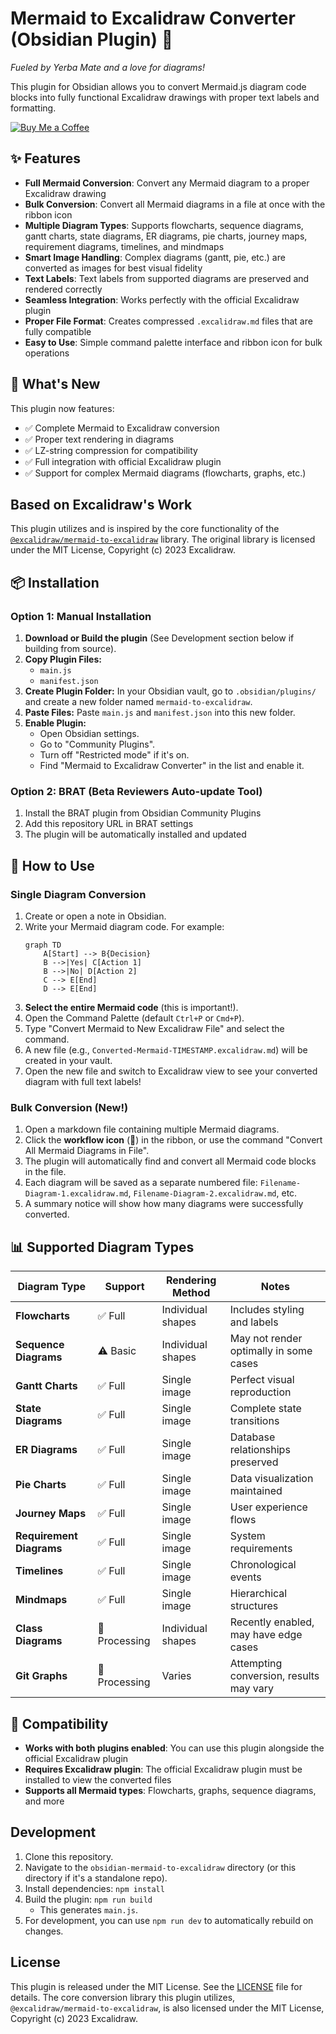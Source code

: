 # Mermaid to Excalidraw Converter (Obsidian Plugin) 🧉

_Fueled by Yerba Mate and a love for diagrams!_

This plugin for Obsidian allows you to convert Mermaid.js diagram code blocks into fully functional Excalidraw drawings with proper text labels and formatting.

[![Buy Me a Coffee](https://img.shields.io/badge/Buy%20Me%20a%20Coffee-ffdd00?style=for-the-badge&logo=buy-me-a-coffee&logoColor=black)](https://buymeacoffee.com/yahyazekry)

## ✨ Features

- **Full Mermaid Conversion**: Convert any Mermaid diagram to a proper Excalidraw drawing
- **Bulk Conversion**: Convert all Mermaid diagrams in a file at once with the ribbon icon
- **Multiple Diagram Types**: Supports flowcharts, sequence diagrams, gantt charts, state diagrams, ER diagrams, pie charts, journey maps, requirement diagrams, timelines, and mindmaps
- **Smart Image Handling**: Complex diagrams (gantt, pie, etc.) are converted as images for best visual fidelity
- **Text Labels**: Text labels from supported diagrams are preserved and rendered correctly
- **Seamless Integration**: Works perfectly with the official Excalidraw plugin
- **Proper File Format**: Creates compressed `.excalidraw.md` files that are fully compatible
- **Easy to Use**: Simple command palette interface and ribbon icon for bulk operations

## 🚀 What's New

This plugin now features:

- ✅ Complete Mermaid to Excalidraw conversion
- ✅ Proper text rendering in diagrams
- ✅ LZ-string compression for compatibility
- ✅ Full integration with official Excalidraw plugin
- ✅ Support for complex Mermaid diagrams (flowcharts, graphs, etc.)

## Based on Excalidraw's Work

This plugin utilizes and is inspired by the core functionality of the [`@excalidraw/mermaid-to-excalidraw`](https://github.com/excalidraw/mermaid-to-excalidraw) library.
The original library is licensed under the MIT License, Copyright (c) 2023 Excalidraw.

## 📦 Installation

### Option 1: Manual Installation

1.  **Download or Build the plugin** (See Development section below if building from source).
2.  **Copy Plugin Files:**
    - `main.js`
    - `manifest.json`
3.  **Create Plugin Folder:** In your Obsidian vault, go to `.obsidian/plugins/` and create a new folder named `mermaid-to-excalidraw`.
4.  **Paste Files:** Paste `main.js` and `manifest.json` into this new folder.
5.  **Enable Plugin:**
    - Open Obsidian settings.
    - Go to "Community Plugins".
    - Turn off "Restricted mode" if it's on.
    - Find "Mermaid to Excalidraw Converter" in the list and enable it.

### Option 2: BRAT (Beta Reviewers Auto-update Tool)

1. Install the BRAT plugin from Obsidian Community Plugins
2. Add this repository URL in BRAT settings
3. The plugin will be automatically installed and updated

## 🎯 How to Use

### Single Diagram Conversion

1.  Create or open a note in Obsidian.
2.  Write your Mermaid diagram code. For example:
    ```
    graph TD
        A[Start] --> B{Decision}
        B -->|Yes| C[Action 1]
        B -->|No| D[Action 2]
        C --> E[End]
        D --> E[End]
    ```
3.  **Select the entire Mermaid code** (this is important!).
4.  Open the Command Palette (default `Ctrl+P` or `Cmd+P`).
5.  Type "Convert Mermaid to New Excalidraw File" and select the command.
6.  A new file (e.g., `Converted-Mermaid-TIMESTAMP.excalidraw.md`) will be created in your vault.
7.  Open the new file and switch to Excalidraw view to see your converted diagram with full text labels!

### Bulk Conversion (New!)

1.  Open a markdown file containing multiple Mermaid diagrams.
2.  Click the **workflow icon** (🔄) in the ribbon, or use the command "Convert All Mermaid Diagrams in File".
3.  The plugin will automatically find and convert all Mermaid code blocks in the file.
4.  Each diagram will be saved as a separate numbered file: `Filename-Diagram-1.excalidraw.md`, `Filename-Diagram-2.excalidraw.md`, etc.
5.  A summary notice will show how many diagrams were successfully converted.

## 📊 Supported Diagram Types

| Diagram Type             | Support       | Rendering Method  | Notes                                   |
| ------------------------ | ------------- | ----------------- | --------------------------------------- |
| **Flowcharts**           | ✅ Full       | Individual shapes | Includes styling and labels             |
| **Sequence Diagrams**    | ⚠️ Basic      | Individual shapes | May not render optimally in some cases  |
| **Gantt Charts**         | ✅ Full       | Single image      | Perfect visual reproduction             |
| **State Diagrams**       | ✅ Full       | Single image      | Complete state transitions              |
| **ER Diagrams**          | ✅ Full       | Single image      | Database relationships preserved        |
| **Pie Charts**           | ✅ Full       | Single image      | Data visualization maintained           |
| **Journey Maps**         | ✅ Full       | Single image      | User experience flows                   |
| **Requirement Diagrams** | ✅ Full       | Single image      | System requirements                     |
| **Timelines**            | ✅ Full       | Single image      | Chronological events                    |
| **Mindmaps**             | ✅ Full       | Single image      | Hierarchical structures                 |
| **Class Diagrams**       | 🔄 Processing | Individual shapes | Recently enabled, may have edge cases   |
| **Git Graphs**           | 🔄 Processing | Varies            | Attempting conversion, results may vary |

## 🔧 Compatibility

- **Works with both plugins enabled**: You can use this plugin alongside the official Excalidraw plugin
- **Requires Excalidraw plugin**: The official Excalidraw plugin must be installed to view the converted files
- **Supports all Mermaid types**: Flowcharts, graphs, sequence diagrams, and more

## Development

1.  Clone this repository.
2.  Navigate to the `obsidian-mermaid-to-excalidraw` directory (or this directory if it's a standalone repo).
3.  Install dependencies: `npm install`
4.  Build the plugin: `npm run build`
    - This generates `main.js`.
5.  For development, you can use `npm run dev` to automatically rebuild on changes.

## License

This plugin is released under the MIT License. See the [LICENSE](LICENSE) file for details.
The core conversion library this plugin utilizes, `@excalidraw/mermaid-to-excalidraw`, is also licensed under the MIT License, Copyright (c) 2023 Excalidraw.
